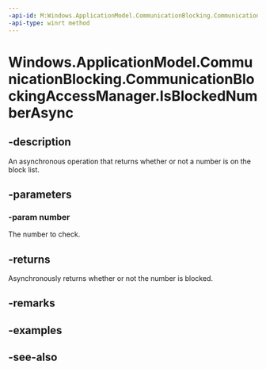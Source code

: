 ```yaml
---
-api-id: M:Windows.ApplicationModel.CommunicationBlocking.CommunicationBlockingAccessManager.IsBlockedNumberAsync(System.String)
-api-type: winrt method
---
```


<!-- Method syntax
public Windows.Foundation.IAsyncOperation<bool> IsBlockedNumberAsync(System.String number)
-->

# Windows.ApplicationModel.CommunicationBlocking.CommunicationBlockingAccessManager.IsBlockedNumberAsync

## -description
An asynchronous operation that returns whether or not a number is on the block list.

## -parameters
### -param number
The number to check.

## -returns
Asynchronously returns whether or not the number is blocked.

## -remarks

## -examples

## -see-also
